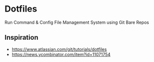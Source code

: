 # Dotfiles
<p>Run Command & Config File Management System using Git Bare Repos</p>

## Inspiration
- https://www.atlassian.com/git/tutorials/dotfiles
- https://news.ycombinator.com/item?id=11071754
